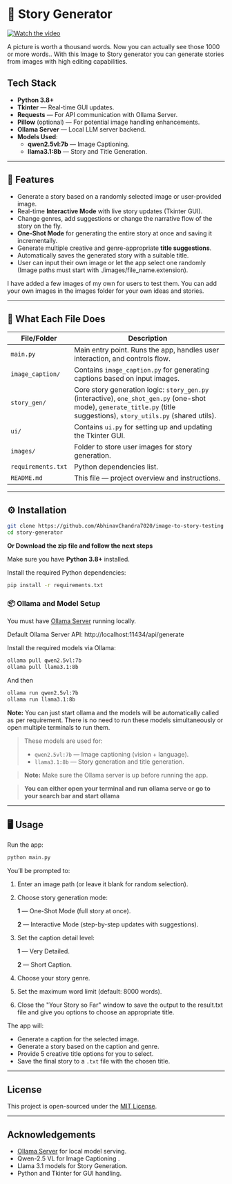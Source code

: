 
# 📝 Story Generator

[![Watch the video](https://img.youtube.com/vi/oeUEXCh7mAE/0.jpg)](https://www.youtube.com/watch?v=oeUEXCh7mAE)

A picture is worth a thousand words. Now you can actually see those 1000  or more words.. With this Image to Story generator you can generate stories from images with high editing capabilities.

## Tech Stack

- **Python 3.8+**
- **Tkinter** — Real-time GUI updates.
- **Requests** — For API communication with Ollama Server.
- **Pillow** (optional) — For potential image handling enhancements.
- **Ollama Server** — Local LLM server backend.
- **Models Used**:
  - **qwen2.5vl:7b** — Image Captioning.
  - **llama3.1:8b** — Story and Title Generation.


---

## 🚀 Features
- Generate a story based on a randomly selected image or user-provided image.
- Real-time **Interactive Mode** with live story updates (Tkinter GUI).
- Change genres, add suggestions or change the narrative flow of the story on the fly.
- **One-Shot Mode** for generating the entire story at once and saving it incrementally.
- Generate multiple creative and genre-appropriate **title suggestions**.
- Automatically saves the generated story with a suitable title.
- User can input their own image or let the app select one randomly (Image paths must start with ./images/file_name.extension).

I have added a few images of my own for users to test them. You can add your own images in the images folder for your own ideas and stories.

---

## 📂 What Each File Does

| File/Folder         | Description |
|---------------------|-------------|
| `main.py`            | Main entry point. Runs the app, handles user interaction, and controls flow. |
| `image_caption/`     | Contains `image_caption.py` for generating captions based on input images. |
| `story_gen/`         | Core story generation logic: `story_gen.py` (interactive), `one_shot_gen.py` (one-shot mode), `generate_title.py` (title suggestions), `story_utils.py` (shared utils). |
| `ui/`                | Contains `ui.py` for setting up and updating the Tkinter GUI. |
| `images/`            | Folder to store user images for story generation. |
| `requirements.txt`   | Python dependencies list. |
| `README.md`          | This file — project overview and instructions. |

---

## ⚙️ Installation

```bash
git clone https://github.com/AbhinavChandra7020/image-to-story-testing
cd story-generator
```

**Or Download the zip file and follow the next steps**

Make sure you have **Python 3.8+** installed.

Install the required Python dependencies:

```bash
pip install -r requirements.txt
```

### 📦 Ollama and Model Setup
You must have [Ollama Server](https://ollama.com/) running locally.

Default Ollama Server API: http://localhost:11434/api/generate

Install the required models via Ollama:

```bash
ollama pull qwen2.5vl:7b
ollama pull llama3.1:8b
```
And then
```bash
ollama run qwen2.5vl:7b
ollama run llama3.1:8b
```
**Note:** You can just start ollama and the models will be automatically called as per requirement. There is no need to run these models simultaneously or open multiple terminals to run them.

> These models are used for:
> - `qwen2.5vl:7b` — Image captioning (vision + language).
> - `llama3.1:8b` — Story generation and title generation.

> **Note:** Make sure the Ollama server is up before running the app.

> **You can either open your terminal and run ollama serve or go to your search bar and start ollama**

---

## 🖥️ Usage

Run the app:

```bash
python main.py
```

You’ll be prompted to:
1. Enter an image path (or leave it blank for random selection).
2. Choose story generation mode:
   
   **1** — One-Shot Mode (full story at once).

   **2** — Interactive Mode (step-by-step updates with suggestions).
3. Set the caption detail level:
   
   **1** — Very Detailed.
   
   **2** — Short Caption.
4. Choose your story genre.
5. Set the maximum word limit (default: 8000 words).

6. Close the "Your Story so Far" window to save the output to the result.txt file and give you options to choose an appropriate title.

The app will:
- Generate a caption for the selected image.
- Generate a story based on the caption and genre.
- Provide 5 creative title options for you to select.
- Save the final story to a `.txt` file with the chosen title.


---



## License

This project is open-sourced under the [MIT License](LICENSE).

---

## Acknowledgements

- [Ollama Server](https://ollama.com/) for local model serving.
- Qwen-2.5 VL for Image Captioning .
- Llama 3.1 models for Story Generation.
- Python and Tkinter for GUI handling.